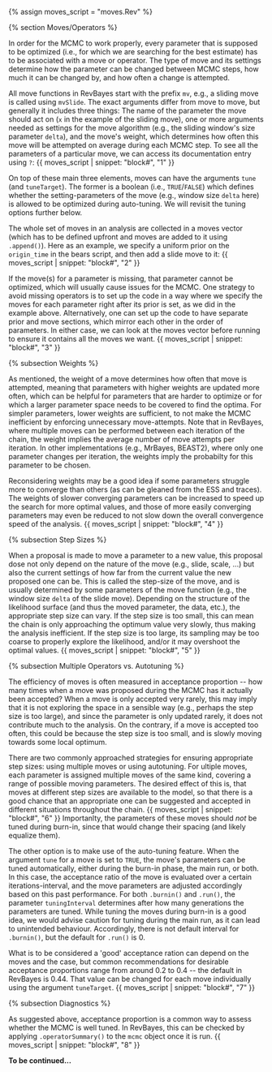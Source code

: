 {% assign moves_script = "moves.Rev" %}

{% section Moves/Operators %}

In order for the MCMC to work properly, every parameter that is supposed to be optimized (i.e., for which we are searching for the best estimate) has to be associated with a move or operator.
The type of move and its settings determine how the parameter can be changed between MCMC steps, how much it can be changed by, and how often a change is attempted.

All move functions in RevBayes start with the prefix `mv`, e.g., a sliding move is called using `mvSlide`. 
The exact arguments differ from move to move, but generally it includes three things:
The name of the parameter the move should act on (`x` in the example of the sliding move), one or more arguments needed as settings for the move algorithm (e.g., the sliding window's size parameter `delta`), and the move's weight, which determines how often this move will be attempted on average during each MCMC step.
To see all the parameters of a particular move, we can access its documentation entry using `?`:
{{ moves_script | snippet: "block#", "1" }}

On top of these main three elements, moves can have the arguments `tune` (and `tuneTarget`).
The former is a boolean (i.e., `TRUE`/`FALSE`) which defines whether the setting-parameters of the move (e.g., window size `delta` here) is allowed to be optimized during auto-tuning.
We will revisit the tuning options further below.

The whole set of moves in an analysis are collected in a moves vector (which has to be defined upfront and moves are added to it using `.append()`). Here as an example, we specify a uniform prior on the `origin_time` in the bears script, and then add a slide move to it:
{{ moves_script | snippet: "block#", "2" }}

If the move(s) for a parameter is missing, that parameter cannot be optimized, which will usually cause issues for the MCMC.
One strategy to avoid missing operators is to set up the code in a way where we specify the moves for each parameter right after its prior is set, as we did in the example above.
Alternatively, one can set up the code to have separate prior and move sections, which mirror each other in the order of parameters.
In either case, we can look at the moves vector before running to ensure it contains all the moves we want.
{{ moves_script | snippet: "block#", "3" }}


{% subsection Weights %}

As mentioned, the weight of a move determines how often that move is attempted, meaning that parameters with higher weights are updated more often, which can be helpful for parameters that are harder to optimize or for which a larger parameter space needs to be covered to find the optima.
For simpler parameters, lower weights are sufficient, to not make the MCMC inefficient by enforcing unnecessary move-attempts.
Note that in RevBayes, where multiple moves can be performed between each iteration of the chain, the weight implies the average number of move attempts per iteration.
In other implementations (e.g., MrBayes, BEAST2), where only one parameter changes per iteration, the weights imply the probabilty for this parameter to be chosen.

Reconsidering weights may be a good idea if some parameters struggle more to converge than others (as can be gleaned from the ESS and traces).
The weights of slower converging parameters can be increased to speed up the search for more optimal values, and those of more easily converging parameters may even be reduced to not slow down the overall convergence speed of the analysis.
{{ moves_script | snippet: "block#", "4" }}


{% subsection Step Sizes %}

When a proposal is made to move a parameter to a new value, this proposal dose not only depend on the nature of the move (e.g., slide, scale, ...) but also the current settings of how far from the current value the new proposed one can be.
This is called the step-size of the move, and is usually determined by some parameters of the move function (e.g., the window size `delta` of the slide move).
Depending on the structure of the likelihood surface (and thus the moved parameter, the data, etc.), the appropriate step size can vary.
If the step size is too small, this can mean the chain is only approaching the optimum value very slowly, thus making the analysis inefficient.
If the step size is too large, its sampling may be too coarse to properly explore the likelihood, and/or it may overshoot the optimal values.
{{ moves_script | snippet: "block#", "5" }}

{% subsection Multiple Operators vs. Autotuning %}

The efficiency of moves is often measured in acceptance proportion -- how many times when a move was proposed during the MCMC has it actually been accepted?
When a move is only accepted very rarely, this may imply that it is not exploring the space in a sensible way (e.g., perhaps the step size is too large), and since the parameter is only updated rarely, it does not contribute much to the analysis.
On the contrary, if a move is accepted too often, this could be because the step size is too small, and is slowly moving towards some local optimum.

There are two commonly approached strategies for ensuring appropriate step sizes: using multiple moves or using autotuning.
For ultiple moves, each parameter is assigned multiple moves of the same kind, covering a range of possible moving parameters.
The desired effect of this is, that moves at different step sizes are available to the model, so that there is a good chance that an appropriate one can be suggested and accepted in different situations throughout the chain.
{{ moves_script | snippet: "block#", "6" }}
Importanlty, the parameters of these moves should _not_ be tuned during burn-in, since that would change their spacing (and likely equalize them).

The other option is to make use of the auto-tuning feature.
When the argument `tune` for a move is set to `TRUE`, the move's parameters can be tuned automatically, either during the burn-in phase, the main run, or both.
In this case, the acceptance ratio of the move is evaluated over a certain iterations-interval, and the move parameters are adjusted accordingly based on this past performance.
For both `.burnin()` and `.run()`, the parameter `tuningInterval` determines after how many generations the parameters are tuned.
While tuning the moves during burn-in is a good idea, we would advise caution for tuning during the main run, as it can lead to unintended behaviour.
Accordingly, there is not default interval for `.burnin()`, but the default for `.run()` is 0.

What is to be considered a 'good' acceptance ration can depend on the moves and the case, but common recommendations for desirable acceptance proportions range from around 0.2 to 0.4 -- the default in RevBayes is 0.44.
That value can be changed for each move individually using the argument `tuneTarget`.
{{ moves_script | snippet: "block#", "7" }}


{% subsection Diagnostics %}

As suggested above, acceptance proportion is a common way to assess whether the MCMC is well tuned.
In RevBayes, this can be checked by applying `.operatorSummary()` to the `mcmc` object once it is run.
{{ moves_script | snippet: "block#", "8" }}

**To be continued...**

